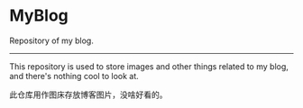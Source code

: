 # MyBlog
Repository of my blog.

---

This repository is used to store images and other things related to my blog, and there's nothing cool to look at.

此仓库用作图床存放博客图片，没啥好看的。
